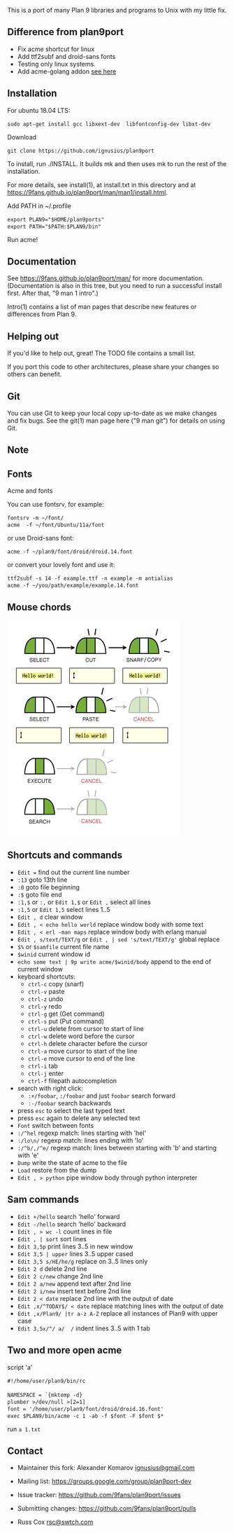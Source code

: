 This is a port of many Plan 9 libraries and programs to Unix with my little fix.

Difference from plan9port
-------------------------

* Fix acme shortcut for linux
* Add ttf2subf and droid-sans fonts
* Testing only linux systems.
* Add acme-golang addon [see here](src/cmd/acme/acme-addons/acme-golang/)

Installation
------------
For ubuntu 18.04 LTS:
```
sudo apt-get install gcc libxext-dev  libfontconfig-dev libxt-dev
```
Download

```
git clone https://github.com/ignusius/plan9port
```

To install, run ./INSTALL.  It builds mk and then uses mk to
run the rest of the installation.  

For more details, see install(1), at install.txt in this directory
and at https://9fans.github.io/plan9port/man/man1/install.html.

Add PATH in ~/.profile
```
export PLAN9="$HOME/plan9ports"
export PATH="$PATH:$PLAN9/bin"

```
Run acme!

Documentation
-------------

See https://9fans.github.io/plan9port/man/ for more documentation.
(Documentation is also in this tree, but you need to run
a successful install first.  After that, "9 man 1 intro".)

Intro(1) contains a list of man pages that describe new features
or differences from Plan 9.

Helping out
-----------

If you'd like to help out, great!  The TODO file contains a small list.

If you port this code to other architectures, please share your changes
so others can benefit.

Git
---

You can use Git to keep your local copy up-to-date as we make 
changes and fix bugs.  See the git(1) man page here ("9 man git")
for details on using Git.

Note
------
## Fonts

Acme and fonts

You can use fontsrv, for example:
```
fontsrv -m ~/font/
acme  -f ~/font/Ubuntu/11a/font
```
or use Droid-sans font:
```
acme -f ~/plan9/font/droid/droid.14.font
```
or convert your lovely font and use it:
```
ttf2subf -s 14 -f example.ttf -n example -m antialias
acme -f ~/you/path/example/example.14.font
```
## Mouse chords

![picture](acme-mouse-chords.png)

## Shortcuts and commands
- `Edit =` find out the current line number 
- `:13` goto 13th line
- `:0` goto file beginning
- `:$` goto file end
- `:1,$` or `:,` or `Edit 1,$` or `Edit ,` select all lines
- `:1,5` or `Edit 1,5` select lines 1..5
- `Edit , d` clear window
- `Edit , < echo hello world` replace window body with some text
- `Edit , < erl -man maps` replace window body with erlang manual
- `Edit , s/text/TEXT/g` or `Edit , | sed 's/text/TEXT/g'` global replace
- `$%` or `$samfile` current file name
- `$winid` current window id
- `echo some text | 9p write acme/$winid/body` append to the end of current window
- keyboard shortcuts:
  - `ctrl-c` copy (snarf)
  - `ctrl-v` paste
  - `ctrl-z` undo
  - `ctrl-y` redo
  - `ctrl-g` get (Get command)
  - `ctrl-s` put (Put command)
  - `ctrl-u` delete from cursor to start of line
  - `ctrl-w` delete word before the cursor
  - `ctrl-h` delete character before the cursor
  - `ctrl-a` move cursor to start of the line
  - `ctrl-e` move cursor to end of the line
  - `ctrl-i` tab
  - `ctrl-j` enter
  - `ctrl-f` filepath autocompletion
- search with right click:
  - `:+/foobar`, `:/foobar` and just `foobar` search forward
  - `:-/foobar` search backwards
- press `esc` to select the last typed text
- press `esc` again to delete any selected text
- `Font` switch between fonts
- `:/^hel` regexp match: lines starting with 'hel'
- `:/lo\n/` regexp match: lines ending with 'lo' 
- `:/^b/,/^e/` regexp match: lines between starting with 'b' and starting with 'e'
- `Dump` write the state of acme to the file
- `Load` restore from the dump
- `Edit , > python` pipe window body through python interpreter

## Sam commands

- `Edit +/hello` search 'hello' forward
- `Edit -/hello` search 'hello' backward
- `Edit , > wc -l` count lines in file
- `Edit , | sort` sort lines
- `Edit 3,5p` print lines 3..5 in new window
- `Edit 3,5 | upper` lines 3..5 upper cased
- `Edit 3,5 s/HE/he/g` replace on 3..5 lines only 
- `Edit 2 d` delete 2nd line
- `Edit 2 c/new` change 2nd line
- `Edit 2 a/new` append text after 2nd line
- `Edit 2 i/new` insert text before 2nd line
- `Edit 2 < date` replace 2nd line with the output of date
- `Edit ,x/^TODAY$/ < date` replace matching lines with the output of date
- `Edit ,x/Plan9/ |tr a-z A-Z` replace all instances of Plan9 with upper case
- `Edit 3,5x/^/ a/	/` indent lines 3..5 with 1 tab

## Two and more open acme
script 'a'
```
#!/home/user/plan9/bin/rc

NAMESPACE = `{mktemp -d} 
plumber >/dev/null >[2=1] 
font = '/home/user/plan9/font/droid/droid.16.font' 
exec $PLAN9/bin/acme -c 1 -ab -f $font -F $font $* 

```
run ```a 1.txt```

Contact
-------
* Maintainer this fork: Alexander Komarov <ignusius@gmail.com>

* Mailing list: https://groups.google.com/group/plan9port-dev
* Issue tracker: https://github.com/9fans/plan9port/issues
* Submitting changes: https://github.com/9fans/plan9port/pulls

* Russ Cox <rsc@swtch.com>
